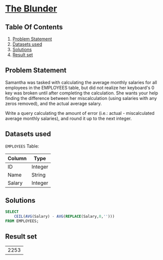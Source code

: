 # [The Blunder](https://www.hackerrank.com/challenges/the-blunder/)

## Table Of Contents
1. [Problem Statement]()
2. [Datasets used]()
3. [Solutions]()
4. [Result set]()

## Problem Statement

Samantha was tasked with calculating the average monthly salaries for all employees in the EMPLOYEES table, but did not realize her keyboard's 0 key was broken until after completing the calculation. She wants your help finding the difference between her miscalculation (using salaries with any zeros removed), and the actual average salary.

Write a query calculating the amount of error (i.e.: actual - miscalculated average monthly salaries), and round it up to the next integer.

## Datasets used

```EMPLOYEES``` Table:

| Column | Type    |
| ------ | ------- |
| ID     | Integer |
| Name   | String  |
| Salary | Integer |

## Solutions

```sql
SELECT 
    CEIL(AVG(Salary) - AVG(REPLACE(Salary,0,''))) 
FROM EMPLOYEES;
```

## Result set

|      |
| ---- |
| 2253 |